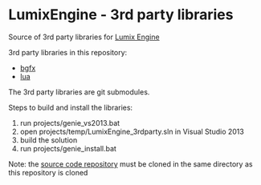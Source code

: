 # LumixEngine - 3rd party libraries
Source of 3rd party libraries for [Lumix Engine](https://github.com/nem0/LumixEngine)

3rd party libraries in this repository:

* [bgfx](https://github.com/bkaradzic/bgfx)
* [lua](https://github.com/LuaDist/lua)

The 3rd party libraries are git submodules.

Steps to build and install the libraries:

1. run projects/genie_vs2013.bat
2. open projects/temp/LumixEngine_3rdparty.sln in Visual Studio 2013
3. build the solution
4. run projects/genie_install.bat

Note: the [source code repository](https://github.com/nem0/LumixEngine) must be cloned in the same directory as this repository is cloned

